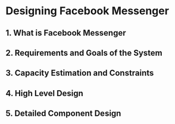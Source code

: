 # Designing Facebook Messenger

## 1. What is Facebook Messenger

## 2. Requirements and Goals of the System

## 3. Capacity Estimation and Constraints

## 4. High Level Design

## 5. Detailed Component Design